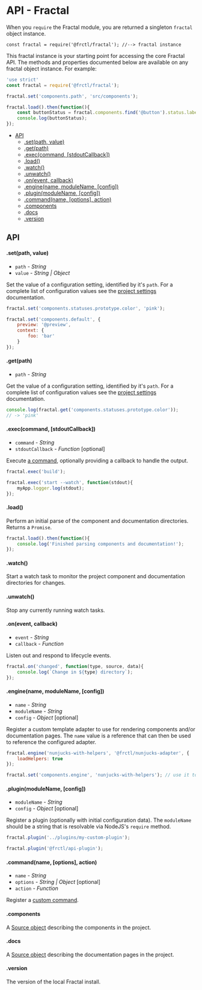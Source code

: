 # API - Fractal

When you `require` the Fractal module, you are returned a singleton `fractal` object instance.

```
const fractal = require('@frctl/fractal'); //--> fractal instance
```

This fractal instance is your starting point for accessing the core Fractal API. The methods and properties documented below are available on any fractal object instance. For example:

```js
'use strict'
const fractal = require('@frctl/fractal');

fractal.set('components.path', 'src/components');

fractal.load().then(function(){
    const buttonStatus = fractal.components.find('@button').status.label; // get the status of the component with the handle '@button'
    console.log(buttonStatus);
});
```

<!-- START doctoc generated TOC please keep comment here to allow auto update -->
<!-- DON'T EDIT THIS SECTION, INSTEAD RE-RUN doctoc TO UPDATE -->


- [API](#api)
    - [.set(path, value)](#setpath-value)
    - [.get(path)](#getpath)
    - [.exec(command, [stdoutCallback])](#execcommand-stdoutcallback)
    - [.load()](#load)
    - [.watch()](#watch)
    - [.unwatch()](#unwatch)
    - [.on(event, callback)](#onevent-callback)
    - [.engine(name, moduleName, [config])](#enginename-modulename-config)
    - [.plugin(moduleName, [config])](#pluginmodulename-config)
    - [.command(name, [options], action)](#commandname-options-action)
    - [.components](#components)
    - [.docs](#docs)
    - [.version](#version)

<!-- END doctoc generated TOC please keep comment here to allow auto update -->

## API

#### .set(path, value)

* `path` - *String*
* `value` - *String | Object*

Set the value of a configuration setting, identified by it's `path`. For a complete list of configuration values see the [project settings](/docs/project-settings.md) documentation.

```js
fractal.set('components.statuses.prototype.color', 'pink');

fractal.set('components.default', {
	preview: '@preview',
	context: {
		foo: 'bar'
	}
});
```

#### .get(path)

* `path` - *String*

Get the value of a configuration setting, identified by it's `path`. For a complete list of configuration values see the [project settings](/docs/project-settings.md) documentation.

```js
console.log(fractal.get('components.statuses.prototype.color'));
// -> 'pink'
```

#### .exec(command, [stdoutCallback])

* `command` - *String*
* `stdoutCallback` - *Function* [optional]

Execute [a command](/docs/commands/overview.md), optionally providing a callback to handle the output.

```js
fractal.exec('build');

fractal.exec('start --watch', function(stdout){
	myApp.logger.log(stdout);
});
```

#### .load()

Perform an initial parse of the component and documentation directories. Returns a `Promise`.

```js
fractal.load().then(function(){
	console.log('Finished parsing components and documentation!');
});
```

#### .watch()

Start a watch task to monitor the project component and documentation directories for changes.

#### .unwatch()

Stop any currently running watch tasks.

#### .on(event, callback)

* `event` - *String*
* `callback` - *Function*

Listen out and respond to lifecycle events.

```js
fractal.on('changed', function(type, source, data){
	console.log(`Change in ${type} directory`);
});
```

#### .engine(name, moduleName, [config])

* `name` - *String*
* `moduleName` - *String*
* `config` - *Object* [optional]

Register a custom template adapter to use for rendering components and/or documentation pages. The `name` value is a reference that can then be used to reference the configured adapter.

```js
fractal.engine('nunjucks-with-helpers', '@frctl/nunjucks-adapter', {
    loadHelpers: true
});

fractal.set('components.engine', 'nunjucks-with-helpers'); // use it to render components
```

#### .plugin(moduleName, [config])

* `moduleName` - *String*
* `config` - *Object* [optional]

Register a plugin (optionally with initial configuration data). The `moduleName` should be a string that is resolvable via NodeJS's `require` method.

```js
fractal.plugin('../plugins/my-custom-plugin');

fractal.plugin('@frctl/api-plugin');
```

#### .command(name, [options], action)

* `name` - *String*
* `options` - *String | Object* [optional]
* `action` - *Function*

Register a [custom command](/docs/commands/custom.md).

#### .components

A [Source object](/docs/api/source.md) describing the components in the project.

#### .docs

A [Source object](/docs/api/source.md) describing the documentation pages in the project.

#### .version

The version of the local Fractal install.
